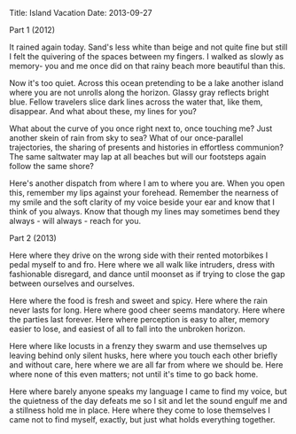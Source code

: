 Title: Island Vacation
Date: 2013-09-27

Part 1 (2012)

It rained again today.
Sand's less white than beige
and not quite fine
but still I felt the quivering
of the spaces between my fingers.
I walked as slowly as memory-
you and me once did
on that rainy beach more beautiful than this.

Now it's too quiet.
Across this ocean pretending to be a lake
another island where you are not
unrolls along the horizon.
Glassy gray reflects bright blue.
Fellow travelers slice dark lines across the water
that, like them, disappear.
And what about these, my lines for you?

What about the curve of you
once right next to, once touching me?
Just another skein of rain from sky to sea?
What of our once-parallel trajectories,
the sharing of presents and histories
in effortless communion?
The same saltwater may lap at all beaches
but will our footsteps again follow the same shore?

Here's another dispatch from where I am
to where you are. When you open this,
remember my lips against your forehead.
Remember the nearness of my smile
and the soft clarity of my voice beside your ear
and know that I think of you always.
Know that though my lines may sometimes bend
they always - will always - reach for you.

Part 2 (2013)

Here where they drive on the wrong side
with their rented motorbikes
I pedal myself to and fro.
Here where we all walk like intruders,
dress with fashionable disregard,
and dance until moonset
as if trying to close the gap
between ourselves and ourselves.

Here where the food is fresh and sweet and spicy.
Here where the rain never lasts for long.
Here where good cheer seems mandatory.
Here where the parties last forever.
Here where perception is easy to alter,
memory easier to lose,
and easiest of all to fall
into the unbroken horizon.

Here where like locusts in a frenzy
they swarm and use themselves up
leaving behind only silent husks,
here where you touch each other briefly
and without care,
here where we are all far from where we should be.
Here where none of this even matters;
not until it's time to go back home.

Here where barely anyone speaks my language
I came to find my voice,
but the quietness of the day defeats me
so I sit and let the sound engulf me
and a stillness hold me in place.
Here where they come to lose themselves
I came not to find myself, exactly,
but just what holds everything together.